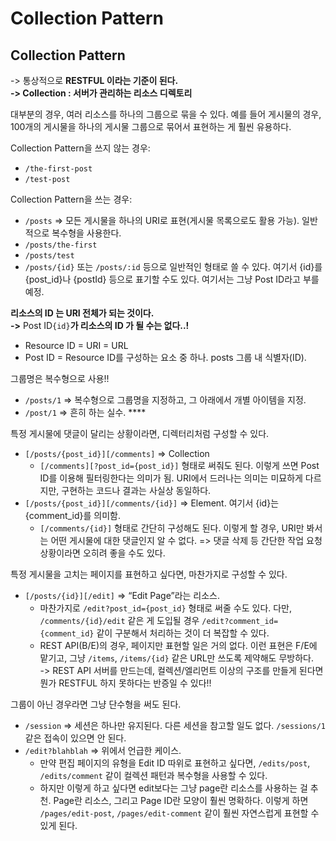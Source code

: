 # Collection Pattern

## Collection Pattern

\-> 통상적으로 **RESTFUL 이라는 기준이 된다.**\
**-> Collection : 서버가 관리하는 리소스 디렉토리**

대부분의 경우, 여러 리소스를 하나의 그룹으로 묶을 수 있다. 예를 들어 게시물의 경우, 100개의 게시물을 하나의 게시물 그룹으로 묶어서 표현하는 게 훨씬 유용하다.

Collection Pattern을 쓰지 않는 경우:

* `/the-first-post`
* `/test-post`

Collection Pattern을 쓰는 경우:

* `/posts` ⇒ 모든 게시물을 하나의 URI로 표현(게시물 목록으로도 활용 가능). 일반적으로 복수형을 사용한다.
* `/posts/the-first`
* `/posts/test`
* `/posts/{id}` 또는 `/posts/:id` 등으로 일반적인 형태로 쓸 수 있다. 여기서 {id}를 {post\_id}나 {postId} 등으로 표기할 수도 있다. 여기서는 그냥 Post ID라고 부를 예정.

**리소스의 ID 는 URI 전체가 되는 것이다.**\
**->** Post ID`{id}`**가 리소스의 ID 가 될 수는 없다..!**

* Resource ID = URI = URL
* Post ID = Resource ID를 구성하는 요소 중 하나. posts 그룹 내 식별자(ID).

그룹명은 복수형으로 사용!!

* `/posts/1` ⇒ 복수형으로 그룹명을 지정하고, 그 아래에서 개별 아이템을 지정.
* `/post/1` ⇒ 흔히 하는 실수. **** &#x20;

특정 게시물에 댓글이 달리는 상황이라면, 디렉터리처럼 구성할 수 있다.

* `[/posts/{post_id}][/comments]` ⇒ Collection
  * `[/comments][?post_id={post_id}]` 형태로 써줘도 된다. 이렇게 쓰면 Post ID를 이용해 필터링한다는 의미가 됨. URI에서 드러나는 의미는 미묘하게 다르지만, 구현하는 코드나 결과는 사실상 동일하다.
* `[/posts/{post_id}][/comments/{id}]` ⇒ Element. 여기서 {id}는 {comment\_id}를 의미함.
  * `[/comments/{id}]` 형태로 간단히 구성해도 된다. 이렇게 할 경우, URI만 봐서는 어떤 게시물에 대한 댓글인지 알 수 없다. => 댓글 삭제 등 간단한 작업 요청 상황이라면 오히려 좋을 수도 있다.

특정 게시물을 고치는 페이지를 표현하고 싶다면, 마찬가지로 구성할 수 있다.

* `[/posts/{id}][/edit]` ⇒ “Edit Page”라는 리소스.
  * 마찬가지로 `/edit?post_id={post_id}` 형태로 써줄 수도 있다. 다만, `/comments/{id}/edit` 같은 게 도입될 경우 `/edit?comment_id={comment_id}` 같이 구분해서 처리하는 것이 더 복잡할 수 있다.
  * REST API(B/E)의 경우, 페이지만 표현할 일은 거의 없다. 이런 표현은 F/E에 맡기고, 그냥 `/items`, `/items/{id}` 같은 URL만 쓰도록 제약해도 무방하다.\
    \-> REST API 서버를 만드는데, 컬렉션/엘리먼트 이상의 구조를 만들게 된다면 뭔가 RESTFUL 하지 못하다는 반증일 수 있다!!

그룹이 아닌 경우라면 그냥 단수형을 써도 된다.

* `/session` ⇒ 세션은 하나만 유지된다. 다른 세션을 참고할 일도 없다. `/sessions/1` 같은 접속이 있으면 안 된다.
* `/edit?blahblah` ⇒ 위에서 언급한 케이스.
  * &#x20;만약 편집 페이지의 유형을 Edit ID 따위로 표현하고 싶다면, `/edits/post`, `/edits/comment` 같이 컬렉션 패턴과 복수형을 사용할 수 있다.
  * 하지만 이렇게 하고 싶다면 edit보다는 그냥 page란 리소스를 사용하는 걸 추천. Page란 리소스, 그리고 Page ID란 모양이 훨씬 명확하다. 이렇게 하면 `/pages/edit-post`, `/pages/edit-comment` 같이 훨씬 자연스럽게 표현할 수 있게 된다.
